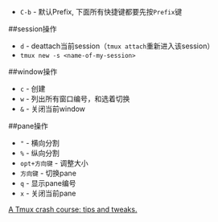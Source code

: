 * `C-b` - 默认Prefix, 下面所有快捷键都要先按`Prefix`键


##session操作

* `d` - deattach当前session（`tmux attach`重新进入该session）
* `tmux new -s <name-of-my-session>`


##window操作
* `c` - 创建
* `w` - 列出所有窗口编号，和选着切换
* `&` - 关闭当前window

##pane操作
* `"` - 横向分割
* `%` - 纵向分割
* `opt+方向键` - 调整大小
* `方向键` - 切换pane
* `q` - 显示pane编号
* `x` - 关闭当前pane


[A Tmux crash course: tips and tweaks.](http://tangosource.com/blog/a-tmux-crash-course-tips-and-tweaks/)
